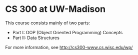 # CS 300 at UW-Madison
This course consists mainly of two parts: 
* Part I: OOP (Object Oriented Programming) Concepts
* Part II: Data Structures

For more information, see http://cs300-www.cs.wisc.edu/wp/
